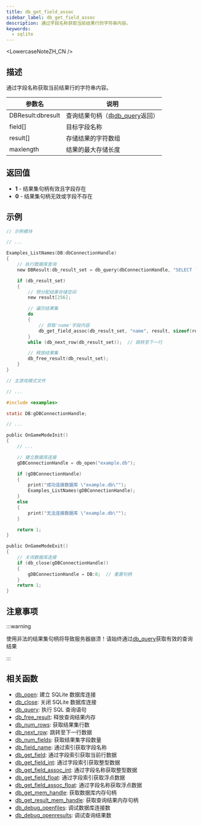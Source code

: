 ```yaml
---
title: db_get_field_assoc
sidebar_label: db_get_field_assoc
description: 通过字段名称获取当前结果行的字符串内容。
keywords:
  - sqlite
---
```


<LowercaseNoteZH_CN />

## 描述

通过字段名称获取当前结果行的字符串内容。

| 参数名            | 说明                                       |
| ----------------- | ------------------------------------------ |
| DBResult:dbresult | 查询结果句柄（由[db_query](db_query)返回） |
| field[]           | 目标字段名称                               |
| result[]          | 存储结果的字符数组                         |
| maxlength         | 结果的最大存储长度                         |

## 返回值

- **1** - 结果集句柄有效且字段存在
- **0** - 结果集句柄无效或字段不存在

## 示例

```c
// 示例模块

// ...

Examples_ListNames(DB:dbConnectionHandle)
{
    // 执行数据库查询
    new DBResult:db_result_set = db_query(dbConnectionHandle, "SELECT `name` FROM `examples`");

    if (db_result_set)
    {
        // 预分配结果存储空间
        new result[256];

        // 遍历结果集
        do
        {
            // 获取'name'字段内容
            db_get_field_assoc(db_result_set, "name", result, sizeof(result));
        }
        while (db_next_row(db_result_set));  // 跳转至下一行

        // 释放结果集
        db_free_result(db_result_set);
    }
}
```

```c
// 主游戏模式文件

// ...

#include <examples>

static DB:gDBConnectionHandle;

// ...

public OnGameModeInit()
{
    // ...

    // 建立数据库连接
    gDBConnectionHandle = db_open("example.db");

    if (gDBConnectionHandle)
    {
        print("成功连接数据库 \"example.db\"");
        Examples_ListNames(gDBConnectionHandle);
    }
    else
    {
        print("无法连接数据库 \"example.db\"");
    }

    return 1;
}

public OnGameModeExit()
{
    // 关闭数据库连接
    if (db_close(gDBConnectionHandle))
    {
        gDBConnectionHandle = DB:0;  // 重置句柄
    }
    return 1;
}
```

## 注意事项

:::warning

使用非法的结果集句柄将导致服务器崩溃！请始终通过[db_query](db_query)获取有效的查询结果

:::

## 相关函数

- [db_open](db_open): 建立 SQLite 数据库连接
- [db_close](db_close): 关闭 SQLite 数据库连接
- [db_query](db_query): 执行 SQL 查询语句
- [db_free_result](db_free_result): 释放查询结果内存
- [db_num_rows](db_num_rows): 获取结果集行数
- [db_next_row](db_next_row): 跳转至下一行数据
- [db_num_fields](db_num_fields): 获取结果集字段数量
- [db_field_name](db_field_name): 通过索引获取字段名称
- [db_get_field](db_get_field): 通过字段索引获取当前行数据
- [db_get_field_int](db_get_field_int): 通过字段索引获取整型数据
- [db_get_field_assoc_int](db_get_field_assoc_int): 通过字段名称获取整型数据
- [db_get_field_float](db_get_field_float): 通过字段索引获取浮点数据
- [db_get_field_assoc_float](db_get_field_assoc_float): 通过字段名称获取浮点数据
- [db_get_mem_handle](db_get_mem_handle): 获取数据库内存句柄
- [db_get_result_mem_handle](db_get_result_mem_handle): 获取查询结果内存句柄
- [db_debug_openfiles](db_debug_openfiles): 调试数据库连接数
- [db_debug_openresults](db_debug_openresults): 调试查询结果数
